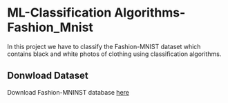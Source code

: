 # ML-Classification Algorithms-Fashion_Mnist
In this project we have to classify the Fashion-MNIST dataset which contains black and white photos of clothing using classification algorithms.

## Donwload Dataset
Download Fashion-MNINST database [here](https://www.tensorflow.org/tutorials/keras/classification)
